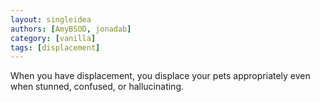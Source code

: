 ```yaml
---
layout: singleidea
authors: [AmyBSOD, jonadab]
category: [vanilla]
tags: [displacement]
---
```

When you have displacement, you displace your pets appropriately even when stunned, confused, or hallucinating.
